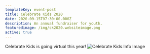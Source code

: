 ```yaml
---
templateKey: event-post
title: Celebrate Kids 2020
date: 2020-09-15T07:30:00.000Z
description: An annual fundraiser for youth.
featuredimage: /img/ck2020.websiteimage.png
active: true
---
```

Celebrate Kids is going virtual this year! ![Celebrate Kids Info Image](https://bgcuv.netlify.app/img/ckinfo.png "Celebrate Kids Info Image")